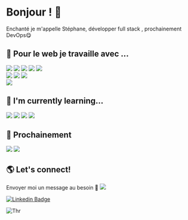 # Bonjour !  👋

Enchanté je m'appelle Stéphane, développer full stack , prochainement DevOps😋

## 👾 Pour le web je travaille avec ...
![](https://img.shields.io/badge/HTML5-E34F26?style=for-the-badge&logo=html5&logoColor=white)
![](https://img.shields.io/badge/CSS3-1572B6?style=for-the-badge&logo=css3&logoColor=white)
![](https://img.shields.io/badge/JavaScript-323330?style=for-the-badge&logo=javascript&logoColor=F7DF1E) 
![](https://img.shields.io/badge/Bootstrap-563D7C?style=for-the-badge&logo=bootstrap&logoColor=white)
![](https://img.shields.io/badge/jQuery-0769AD?style=for-the-badge&logo=jquery&logoColor=white)
</br>
![](https://img.shields.io/badge/PHP-777BB4?style=for-the-badge&logo=php&logoColor=white)
![](https://img.shields.io/badge/MySQL-00000F?style=for-the-badge&logo=mysql&logoColor=white)
![](https://img.shields.io/badge/Postman-informational?style=flat&logo=Postman&logoColor=ColorName&color=black)
</br>
![](https://img.shields.io/badge/C%2B%2B-00599C?style=for-the-badge&logo=c%2B%2B&logoColor=white)


## 🌱 I'm currently learning...
![](https://img.shields.io/badge/.NET-5C2D91?style=for-the-badge&logo=.net&logoColor=white)
![](https://img.shields.io/badge/Node.js-43853D?style=for-the-badge&logo=node.js&logoColor=white)
![](https://img.shields.io/badge/Sass-CC6699?style=for-the-badge&logo=sass&logoColor=white)
![](https://img.shields.io/badge/Flutter-02569B?style=for-the-badge&logo=flutter&logoColor=white)

## 🔮 Prochainement 
![](https://img.shields.io/badge/Vue.js-35495E?style=for-the-badge&logo=vue.js&logoColor=4FC08D)
![](https://img.shields.io/badge/Python-14354C?style=for-the-badge&logo=python&logoColor=white)

## 🌎 Let's connect! 
Envoyer moi un message au besoin  💬 
![](https://img.shields.io/website-up-down-green-red/http/https://stephaneduboze.web-edu.fr/)

[![Linkedin Badge](https://img.shields.io/badge/-LinkedIn-blue?style=flat&logo=Linkedin&logoColor=ColorName&color=black&link=https://www.linkedin.com/in/st%C3%A9phane-duboze/)](https://www.linkedin.com/in/zhenniqian/) 

![Thr](https://user-images.githubusercontent.com/66829997/123549808-e09fb400-d76a-11eb-99c7-0df54b364045.png)
